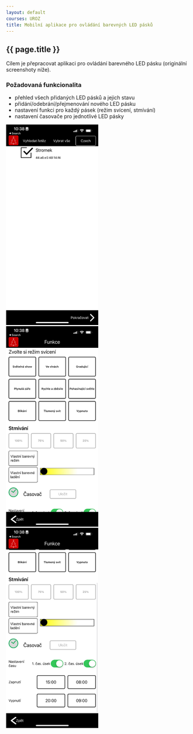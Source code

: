 ```yaml
---
layout: default
courses: UROZ
title: Mobilní aplikace pro ovládání barevných LED pásků
---
```


## {{ page.title }}

Cílem je přepracovat aplikaci pro ovládání barevného LED pásku (originální screenshoty níže).

### Požadovaná funkcionalita
* přehled všech přidaných LED pásků a jejich stavu
* přidání/odebrání/přejmenování nového LED pásku
* nastavení funkci pro každý pásek (režim svícení, stmívání)
* nastavení časovače pro jednotlivé LED pásky



<img src="/assets/images/URO/lights_1.jpeg" style="width:50%"/>
<img src="/assets/images/URO/lights_2.jpeg" style="width:50%"/>
<img src="/assets/images/URO/lights_3.jpeg" style="width:50%"/>




